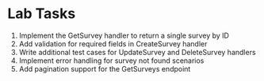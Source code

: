 # Lab Tasks

1. Implement the GetSurvey handler to return a single survey by ID
2. Add validation for required fields in CreateSurvey handler
3. Write additional test cases for UpdateSurvey and DeleteSurvey handlers
4. Implement error handling for survey not found scenarios
5. Add pagination support for the GetSurveys endpoint

